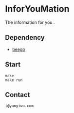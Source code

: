 # InforYouMation

The information for you .

## Dependency

+ [beego]

## Start

```
make
make run
```

## Contact

```
i@yanyiwu.com
```


[beego]:https://github.com/astaxie/beego.git
